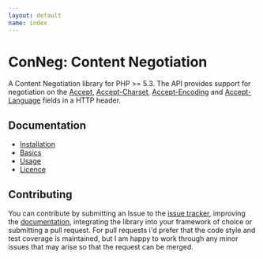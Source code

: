 ```yaml
---
layout: default
name: index
---
```


# ConNeg: Content Negotiation

A Content Negotiation library for PHP >= 5.3. The API provides support for negotiation on the  [Accept](http://www.w3.org/Protocols/rfc2616/rfc2616-sec14.html#sec14.1), [Accept-Charset](http://www.w3.org/Protocols/rfc2616/rfc2616-sec14.html#sec14.2), [Accept-Encoding](http://www.w3.org/Protocols/rfc2616/rfc2616-sec14.html#sec14.3) and [Accept-Language](http://www.w3.org/Protocols/rfc2616/rfc2616-sec14.html#sec14.4) fields in a HTTP header.


## Documentation

* [Installation](installation.html)
* [Basics](basics.html)
* [Usage](usage.html)
* [Licence](license.html)


## Contributing

You can contribute by submitting an Issue to the [issue tracker](https://github.com/ptlis/conneg/issues), improving the [documentation](https://github.com/ptlis/conneg/tree/gh-pages), integrating the library into your framework of choice or submitting a pull request. For pull requests i'd prefer that the code style and test coverage is maintained, but I am happy to work through any minor issues that may arise so that the request can be merged.
